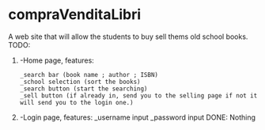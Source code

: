 # compraVenditaLibri
A web site that will allow the students to buy sell thems old school books.
TODO:

1.  -Home page, features: 
    ```
    _search bar (book name ; author ; ISBN) 
    _school selection (sort the books) 
    _search button (start the searching) 
    _sell button (if already in, send you to the selling page if not it will send you to the login one.)
    ```
2.  -Login page, features: 
    _username input 
    _password input
DONE: 
  Nothing
